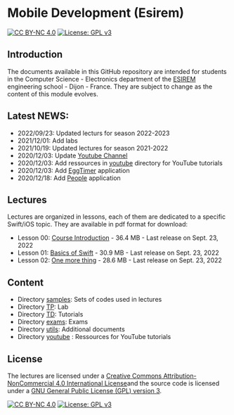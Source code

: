 # Mobile Development (Esirem)

[![CC BY-NC 4.0][cc-by-nc-shield]][cc-by-nc]
[![License: GPL v3][gpl-3-shield]][gpl-3]

## Introduction

The documents available in this GitHub repository are intended for students in the Computer Science - Electronics department of the [ESIREM](http://esirem.u-bourgogne.fr) engineering school - Dijon - France.
They are subject to change as the content of this module evolves.

## Latest NEWS:

* 2022/09/23: Updated lecturs for season 2022-2023
* 2021/12/01: Add labs
* 2021/10/19: Updated lectures for season 2021-2022
* 2020/12/03: Update [Youtube Channel](https://www.youtube.com/user/dginhac) 
* 2020/12/03: Add ressources in [youtube](youtube) directory for YouTube tutorials
* 2020/12/03: Add [EggTimer](TD/02-EggTimer) application
* 2020/12/18: Add [People](TD/03-People) application

## Lectures
Lectures are organized in lessons, each of them are dedicated to a specific Swift/iOS topic. They are available in pdf format for download:

* Lesson 00: [Course Introduction](http://ginhac.com/teaching/ITC44/latest/00-introduction.pdf) - 36.4 MB - Last release on Sept. 23, 2022
* Lesson 01: [Basics of Swift](http://ginhac.com/teaching/ITC44/latest/01-swift-basics.pdf) - 30.9 MB - Last release on Sept. 23, 2022
* Lesson 02: [One more thing](http://ginhac.com/teaching/ITC44/latest/02-swift-more.pdf) - 28.6 MB - Last release on Sept. 23, 2022


## Content
* Directory [samples](samples): Sets of codes used in lectures
* Directory [TP](TP): Lab 
* Directory [TD](TD): Tutorials 
* Directory [exams](exams): Exams
* Directory [utils](utils): Additional documents
* Directory [youtube](youtube) : Ressources for YouTube tutorials

## License

The lectures are licensed under a
[Creative Commons Attribution-NonCommercial 4.0 International License][cc-by-nc]and the source code is licensed under a [GNU General Public License (GPL) version 3][gpl-3].


[![CC BY-NC 4.0][cc-by-nc-image]][cc-by-nc]
[![License: GPL v3][gpl-3-image]][gpl-3]

[cc-by-nc]: http://creativecommons.org/licenses/by-nc/4.0/
[cc-by-nc-image]: https://licensebuttons.net/l/by-nc/4.0/88x31.png
[cc-by-nc-shield]: https://img.shields.io/badge/License-CC%20BY--NC%204.0-lightgrey.svg

[gpl-3]: https://www.gnu.org/licenses/gpl-3.0
[gpl-3-shield]: https://img.shields.io/badge/License-GPLv3-blue.svg
[gpl-3-image]: https://www.gnu.org/graphics/gplv3-or-later-sm.png

